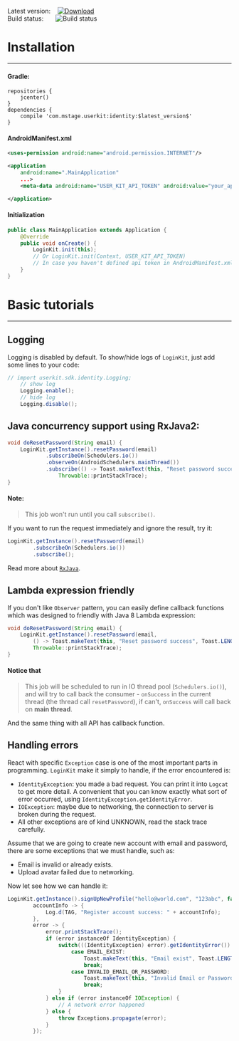 Latest version:&nbsp;&nbsp;&nbsp;&nbsp;[![Download](https://api.bintray.com/packages/mstage/mStage-SDK/LoginKit-SDK/images/download.svg) ](https://bintray.com/mstage/mStage-SDK/LoginKit-SDK/_latestVersion)<br>
Build status:&nbsp;&nbsp;&nbsp;&nbsp;&nbsp;&nbsp;&nbsp;![Build status](https://circleci.com/gh/jupitervn/userKit-Android-SDK/tree/master.svg?style=shield&circle-token=0cb9923a82f369171f87d827bbc497e11b495e6d)
# Installation
-------
#### Gradle:
```
repositories {
    jcenter()
}
dependencies {
    compile 'com.mstage.userkit:identity:$latest_version$'
}
```

#### AndroidManifest.xml

```xml
<uses-permission android:name="android.permission.INTERNET"/>

<application
    android:name=".MainApplication"
    ...>
    <meta-data android:name="USER_KIT_API_TOKEN" android:value="your_api_token_here" />

</application>
```

#### Initialization
```Java
public class MainApplication extends Application {
    @Override
    public void onCreate() {
        LoginKit.init(this);
        // Or LoginKit.init(Context, USER_KIT_API_TOKEN)
        // In case you haven't defined api token in AndroidManifest.xml
    }
}

```

# Basic tutorials
----------
## Logging
Logging is disabled by default. To show/hide logs of `LoginKit`, just add some lines to your code:
```java
// import userkit.sdk.identity.Logging;
    // show log
    Logging.enable();
    // hide log
    Logging.disable();
```
## Java concurrency support using RxJava2:
```java
void doResetPassword(String email) {
    LoginKit.getInstance().resetPassword(email)
            .subscribeOn(Schedulers.io())
            .observeOn(AndroidSchedulers.mainThread())
            .subscribe(() -> Toast.makeText(this, "Reset password success", Toast.LENGTH_SHORT).show(),
                Throwable::printStackTrace);
}
```
#### Note:
> This job won't run until you call `subscribe()`.

If you want to run the request immediately and ignore the result, try it:
```java
LoginKit.getInstance().resetPassword(email)
        .subscribeOn(Schedulers.io())
        .subscribe();
```
Read more about [`RxJava`](https://github.com/ReactiveX/RxJava/wiki).

## Lambda expression friendly
If you don't like `Observer` pattern, you can easily define callback functions
which was designed to friendly with Java 8 Lambda expression:
```java
void doResetPassword(String email) {
    LoginKit.getInstance().resetPassword(email,
        () -> Toast.makeText(this, "Reset password success", Toast.LENGTH_SHORT).show(),
        Throwable::printStackTrace);
}
```
#### Notice that
> This job will be scheduled to run in IO thread pool (`Schedulers.io()`), and will try to call back the consumer - `onSuccess` in the current thread (the thread call `resetPassword`), if can't, `onSuccess` will call back on **main thread**.

And the same thing with all API has callback function.
## Handling errors
React with specific `Exception` case is one of the most important parts in programming.
`LoginKit` make it simply to handle, if the error encountered is:
  * `IdentityException`: you made a bad request.
  You can print it into `Logcat` to get more detail. A convenient that you can know exactly
  what sort of error occurred, using `IdentityException.getIdentityError`.
  * `IOException`: maybe due to networking, the connection to server is broken during the request.
  * All other exceptions are of kind UNKNOWN, read the stack trace carefully.

Assume that we are going to create new account with email and password,
there are some exceptions that we must handle, such as:
  * Email is invalid or already exists.
  * Upload avatar failed due to networking.
  
Now let see how we can handle it:
```java
LoginKit.getInstance().signUpNewProfile("hello@world.com", "123abc", false, null,
        accountInfo -> {
            Log.d(TAG, "Register account success: " + accountInfo);
        },
        error -> {
            error.printStackTrace();
            if (error instanceOf IdentityException) {
                switch(((IdentityException) error).getIdentityError()) {
                    case EMAIL_EXIST:
                        Toast.makeText(this, "Email exist", Toast.LENGTH_SHORT).show();
                        break;
                    case INVALID_EMAIL_OR_PASSWORD:
                        Toast.makeText(this, "Invalid Email or Password", Toast.LENGTH_SHORT).show();
                        break;
                }
            } else if (error instanceOf IOException) {
                // A network error happened
            } else {
                throw Exceptions.propagate(error);
            }
        });
```
